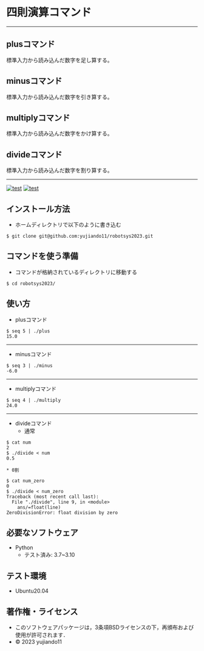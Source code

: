 # 四則演算コマンド
---
## plusコマンド      
標準入力から読み込んだ数字を足し算する。
## minusコマンド     
標準入力から読み込んだ数字を引き算する。
## multiplyコマンド　
標準入力から読み込んだ数字をかけ算する。
## divideコマンド　　
標準入力から読み込んだ数字を割り算する。

---

[![test](https://github.com/yujiando11/robotsys2023/actions/workflows/test1.yml/badge.svg)](https://github.com/yujiando11/robotsys2023/actions/workflows/test1.yml)
[![test](https://github.com/yujiando11/robotsys2023/actions/workflows/test2.yml/badge.svg)](https://github.com/yujiando11/robotsys2023/actions/workflows/test2.yml)


## インストール方法
* ホームディレクトリで以下のように書き込む
```
$ git clone git@github.com:yujiando11/robotsys2023.git
```

## コマンドを使う準備
* コマンドが格納されているディレクトリに移動する
```
$ cd robotsys2023/ 
```

## 使い方
* plusコマンド
```
$ seq 5 | ./plus
15.0
```
---
* minusコマンド
```
$ seq 3 | ./minus
-6.0
```
---
* multiplyコマンド
```
$ seq 4 | ./multiply
24.0
```
---
* divideコマンド
    * 通常
```
$ cat num
2
$ ./divide < num
0.5
```
    * 0割
```
$ cat num_zero
0
$ ./divide < num_zero
Traceback (most recent call last):
  File "./divide", line 9, in <module>
    ans/=float(line)
ZeroDivisionError: float division by zero
```

## 必要なソフトウェア
* Python
  * テスト済み: 3.7~3.10

## テスト環境
* Ubuntu20.04

## 著作権・ライセンス

* このソフトウェアパッケージは，3条項BSDライセンスの下，再頒布および使用が許可されます．
* © 2023 yujiando11
